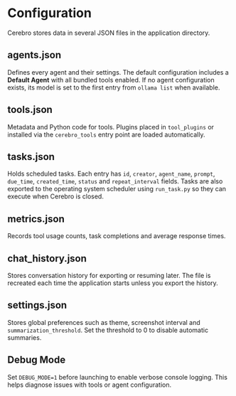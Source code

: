 # Configuration

Cerebro stores data in several JSON files in the application directory.

## agents.json
Defines every agent and their settings. The default configuration includes a **Default Agent** with all bundled tools enabled. If no agent configuration exists, its model is set to the first entry from `ollama list` when available.

## tools.json
Metadata and Python code for tools. Plugins placed in `tool_plugins` or installed via the `cerebro_tools` entry point are loaded automatically.

## tasks.json
Holds scheduled tasks. Each entry has `id`, `creator`, `agent_name`, `prompt`, `due_time`, `created_time`, `status` and `repeat_interval` fields. Tasks are also exported to the operating system scheduler using `run_task.py` so they can execute when Cerebro is closed.

## metrics.json
Records tool usage counts, task completions and average response times.

## chat_history.json
Stores conversation history for exporting or resuming later. The file is recreated each time the application starts unless you export the history.

## settings.json
Stores global preferences such as theme, screenshot interval and
``summarization_threshold``. Set the threshold to 0 to disable automatic
summaries.

## Debug Mode

Set `DEBUG_MODE=1` before launching to enable verbose console logging. This helps diagnose issues with tools or agent configuration.
